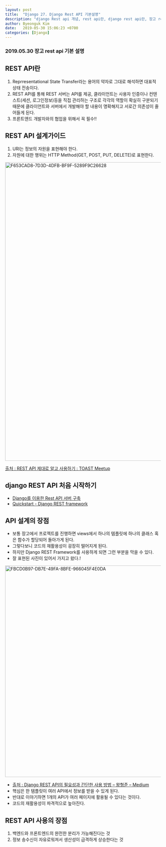 ```yaml
---
layout: post
title:  "Django 27. Django Rest API 기본설명"
description: "django Rest api 개념, rest api란, django rest api란, 장고 rest api, rest api 좋은점"
author: Byeonguk Kim
date:   2019-05-30 15:06:23 +0700
categories: [Django]
---
```


### 2019.05.30 장고 rest api 기본 설명


## REST API란

1. Reprresentational State Transfer라는 용어의 약자로 그대로 해석하면 대표적 상태 전송이다.
2. REST API를 통해 REST 서버는 API를 제공, 클라이언트는 사용자 인증이나 컨텐스트(세션, 로그인정보)등을 직접 관리하는 구조로 각각의 역할이 확실히 구분되기 때문에 클라이언트와 서버에서 개발해야 할 내용이 명확해지고 서로간 의존성이 줄어들게 된다.
3. 프론트앤드 개발자와의 협업을 위해서 꼭 필수!!

## REST API 설계가이드

1. URI는 정보의 자원을 표현해야 한다.
2. 자원에 대한 행위는 HTTP Method(GET, POST, PUT, DELETE)로 표현한다.

<img width="964" alt="F653CAD8-7D3D-4DFB-BF9F-5289F9C26628" src="https://user-images.githubusercontent.com/46436843/58600221-b2ff8c80-82be-11e9-82f2-0e8af65c4819.png">

[출처 : REST API 제대로 알고 사용하기 : TOAST Meetup](https://meetup.toast.com/posts/92)

## django REST API 처음 시작하기

* [Django를 이용한 Rest API 서버 구축](http://throughkim.kr/2018/05/29/django-rest/)
* [Quickstart - Django REST framework](https://www.django-rest-framework.org/tutorial/quickstart/)

## API 설계의 장점

* 보통 장고에서 프로젝트를 진행하면 views에서 하나의 템플릿에 하나의 클래스 혹은 함수가 할당되어 돌아가게 된다. 
* 그렇다보니 코드의 재활용성이 굉장히 떨어지게 된다.
* 하지만 Django REST Framework를 사용하게 되면 그런 부분을 막을 수 있다.
* 잘 표현된 사진이 있어서 가지고 왔다.!

<img width="683" alt="FBCD0B97-DB7E-49FA-8BFE-966045F4E0DA" src="https://user-images.githubusercontent.com/46436843/58600225-b72baa00-82be-11e9-9a7b-846dd00f9c5b.png">

* [출처 : Django REST API의 필요성과 간단한 사용 방법 – 왕형준 – Medium](https://medium.com/@whj2013123218/django-rest-api%EC%9D%98-%ED%95%84%EC%9A%94%EC%84%B1%EA%B3%BC-%EA%B0%84%EB%8B%A8%ED%95%9C-%EC%82%AC%EC%9A%A9-%EB%B0%A9%EB%B2%95-a95c6dd195fd)
* 핵심은 한 템플릿이 여러 API에서 정보를 받을 수 있게 된다.
* 반대로 이야기하면 1개의 API가 여러 페이지에 활용될 수 있다는 것이다.
* 코드의 재활용성이 파격적으로 높아진다.

## REST API 사용의 장점

1. 백엔드와 프론트엔드의 완전한 분리가 가능해진다는 것
2. 정보 송수신이 자유로워져서 생산성이 급격하게 상승한다는 것
